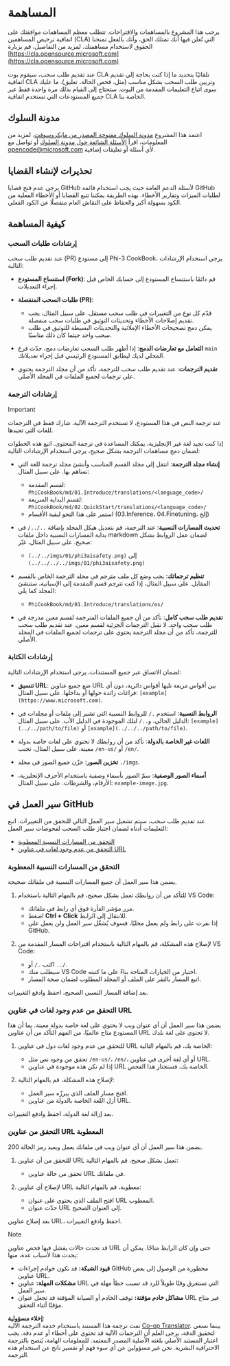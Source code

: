 <!--
CO_OP_TRANSLATOR_METADATA:
{
  "original_hash": "9f71f15fee9a73ecfcd4fd40efbe3070",
  "translation_date": "2025-05-07T10:07:30+00:00",
  "source_file": "CONTRIBUTING.md",
  "language_code": "ar"
}
-->
# المساهمة

يرحب هذا المشروع بالمساهمات والاقتراحات. تتطلب معظم المساهمات موافقتك على
اتفاقية ترخيص المساهمين (CLA) التي تُعلن فيها أنك تمتلك الحق، وأنك بالفعل تمنحنا
الحقوق لاستخدام مساهمتك. لمزيد من التفاصيل، قم بزيارة [https://cla.opensource.microsoft.com](https://cla.opensource.microsoft.com)

عند تقديم طلب سحب، سيقوم بوت CLA تلقائيًا بتحديد ما إذا كنت بحاجة إلى تقديم
اتفاقية CLA وتزيين طلب السحب بشكل مناسب (مثل، فحص الحالة، تعليق). ما عليك سوى اتباع التعليمات
المقدمة من البوت. ستحتاج إلى القيام بذلك مرة واحدة فقط عبر جميع المستودعات التي تستخدم اتفاقية CLA الخاصة بنا.

## مدونة السلوك

اعتمد هذا المشروع [مدونة السلوك مفتوحة المصدر من مايكروسوفت](https://opensource.microsoft.com/codeofconduct/).
لمزيد من المعلومات، اقرأ [الأسئلة الشائعة حول مدونة السلوك](https://opensource.microsoft.com/codeofconduct/faq/) أو تواصل مع [opencode@microsoft.com](mailto:opencode@microsoft.com) لأي أسئلة أو تعليقات إضافية.

## تحذيرات لإنشاء القضايا

يرجى عدم فتح قضايا GitHub لأسئلة الدعم العامة حيث يجب استخدام قائمة GitHub لطلبات الميزات وتقارير الأخطاء. بهذه الطريقة يمكننا تتبع القضايا أو الأخطاء الفعلية من الكود بسهولة أكبر والحفاظ على النقاش العام منفصلًا عن الكود الفعلي.

## كيفية المساهمة

### إرشادات طلبات السحب

عند تقديم طلب سحب (PR) إلى مستودع Phi-3 CookBook، يرجى استخدام الإرشادات التالية:

- **استنساخ المستودع (Fork)**: قم دائمًا باستنساخ المستودع إلى حسابك الخاص قبل إجراء التعديلات.

- **طلبات السحب المنفصلة (PR)**:
  - قدّم كل نوع من التغييرات في طلب سحب مستقل. على سبيل المثال، يجب تقديم إصلاحات الأخطاء وتحديثات التوثيق في طلبات سحب منفصلة.
  - يمكن دمج تصحيحات الأخطاء الإملائية والتحديثات البسيطة للتوثيق في طلب سحب واحد حيثما كان ذلك مناسبًا.

- **التعامل مع تعارضات الدمج**: إذا أظهر طلب السحب تعارضات دمج، حدّث فرع `main` المحلي لديك ليطابق المستودع الرئيسي قبل إجراء تعديلاتك.

- **تقديم الترجمات**: عند تقديم طلب سحب للترجمة، تأكد من أن مجلد الترجمة يحتوي على ترجمات لجميع الملفات في المجلد الأصلي.

### إرشادات الترجمة

> [!IMPORTANT]
>
> عند ترجمة النص في هذا المستودع، لا تستخدم الترجمة الآلية. شارك فقط في الترجمات للغات التي تجيدها.

إذا كنت تجيد لغة غير الإنجليزية، يمكنك المساعدة في ترجمة المحتوى. اتبع هذه الخطوات لضمان دمج مساهمات الترجمة بشكل صحيح، يرجى استخدام الإرشادات التالية:

- **إنشاء مجلد الترجمة**: انتقل إلى مجلد القسم المناسب وأنشئ مجلد ترجمة للغة التي تساهم بها. على سبيل المثال:
  - لقسم المقدمة: `PhiCookBook/md/01.Introduce/translations/<language_code>/`
  - لقسم البداية السريعة: `PhiCookBook/md/02.QuickStart/translations/<language_code>/`
  - استمر على هذا النحو لبقية الأقسام (03.Inference، 04.Finetuning، إلخ)

- **تحديث المسارات النسبية**: عند الترجمة، قم بتعديل هيكل المجلد بإضافة `../../` في بداية المسارات النسبية داخل ملفات markdown لضمان عمل الروابط بشكل صحيح. على سبيل المثال، غيّر:
  - `(../../imgs/01/phi3aisafety.png)` إلى `(../../../../imgs/01/phi3aisafety.png)`

- **تنظيم ترجماتك**: يجب وضع كل ملف مترجم في مجلد الترجمة الخاص بالقسم المقابل. على سبيل المثال، إذا كنت تترجم قسم المقدمة إلى الإسبانية، ستنشئ المجلد كما يلي:
  - `PhiCookBook/md/01.Introduce/translations/es/`

- **تقديم طلب سحب كامل**: تأكد من أن جميع الملفات المترجمة لقسم معين مدرجة في طلب سحب واحد. لا نقبل الترجمات الجزئية لقسم معين. عند تقديم طلب سحب للترجمة، تأكد من أن مجلد الترجمة يحتوي على ترجمات لجميع الملفات في المجلد الأصلي.

### إرشادات الكتابة

لضمان الاتساق عبر جميع المستندات، يرجى استخدام الإرشادات التالية:

- **تنسيق URL**: ضع جميع عناوين URL بين أقواس مربعة تليها أقواس دائرية، دون أي فراغات زائدة حولها أو بداخلها. على سبيل المثال: `[example](https://www.microsoft.com)`.

- **الروابط النسبية**: استخدم `./` للروابط النسبية التي تشير إلى ملفات أو مجلدات في الدليل الحالي، و`../` لتلك الموجودة في الدليل الأب. على سبيل المثال: `[example](../../path/to/file)` أو `[example](../../../path/to/file)`.

- **اللغات غير الخاصة بالدولة**: تأكد من أن روابطك لا تحتوي على لغات خاصة بدولة معينة. على سبيل المثال، تجنب `/en-us/` أو `/en/`.

- **تخزين الصور**: خزّن جميع الصور في مجلد `./imgs`.

- **أسماء الصور الوصفية**: سمّ الصور بأسماء وصفية باستخدام الأحرف الإنجليزية، الأرقام، والشرطات. على سبيل المثال: `example-image.jpg`.

## سير العمل في GitHub

عند تقديم طلب سحب، سيتم تشغيل سير العمل التالي للتحقق من التغييرات. اتبع التعليمات أدناه لضمان اجتياز طلب السحب لفحوصات سير العمل:

- [التحقق من المسارات النسبية المعطوبة](../..)
- [التحقق من عدم وجود لغات في عناوين URL](../..)

### التحقق من المسارات النسبية المعطوبة

يضمن هذا سير العمل أن جميع المسارات النسبية في ملفاتك صحيحة.

1. للتأكد من أن روابطك تعمل بشكل صحيح، قم بالمهام التالية باستخدام VS Code:
    - مرر مؤشر الفأرة فوق أي رابط في ملفاتك.
    - اضغط **Ctrl + Click** للانتقال إلى الرابط.
    - إذا نقرت على رابط ولم يعمل محليًا، فسوف يُشغّل سير العمل ولن يعمل على GitHub.

1. لإصلاح هذه المشكلة، قم بالمهام التالية باستخدام اقتراحات المسار المقدمة من VS Code:
    - اكتب `./` أو `../`.
    - سيطلب منك VS Code اختيار من الخيارات المتاحة بناءً على ما كتبته.
    - اتبع المسار بالنقر على الملف أو المجلد المطلوب لضمان صحة المسار.

بعد إضافة المسار النسبي الصحيح، احفظ وادفع التغييرات.

### التحقق من عدم وجود لغات في عناوين URL

يضمن هذا سير العمل أن أي عنوان ويب لا يحتوي على لغة خاصة بدولة معينة. بما أن هذا المستودع متاح عالميًا، من المهم التأكد من أن عناوين URL لا تحتوي على لغة بلدك.

1. للتحقق من عدم وجود لغات دول في عناوين URL الخاصة بك، قم بالمهام التالية:

    - تحقق من وجود نص مثل `/en-us/`، `/en/`، أو أي لغة أخرى في عناوين URL.
    - إذا لم تكن هذه موجودة في عناوين URL الخاصة بك، فستجتاز هذا الفحص.

1. لإصلاح هذه المشكلة، قم بالمهام التالية:
    - افتح مسار الملف الذي يبرزّه سير العمل.
    - أزل اللغة الخاصة بالدولة من عناوين URL.

بعد إزالة لغة الدولة، احفظ وادفع التغييرات.

### التحقق من عناوين URL المعطوبة

يضمن هذا سير العمل أن أي عنوان ويب في ملفاتك يعمل ويعيد رمز الحالة 200.

1. للتحقق من أن عناوين URL تعمل بشكل صحيح، قم بالمهام التالية:
    - تحقق من حالة عناوين URL في ملفاتك.

2. لإصلاح أي عناوين URL معطوبة، قم بالمهام التالية:
    - افتح الملف الذي يحتوي على عنوان URL المعطوب.
    - حدّث عنوان URL إلى العنوان الصحيح.

بعد إصلاح عناوين URL، احفظ وادفع التغييرات.

> [!NOTE]
>
> قد تحدث حالات يفشل فيها فحص عناوين URL حتى وإن كان الرابط متاحًا. يمكن أن يحدث هذا لأسباب عدة، منها:
>
> - **قيود الشبكة:** قد تكون خوادم إجراءات GitHub محظورة من الوصول إلى بعض عناوين URL.
> - **مشكلات المهلة:** عناوين URL التي تستغرق وقتًا طويلاً للرد قد تسبب خطأ مهلة في سير العمل.
> - **مشاكل خادم مؤقتة:** توقف الخادم أو الصيانة المؤقتة قد تجعل عنوان URL غير متاح مؤقتًا أثناء التحقق.

**إخلاء مسؤولية**:  
تمت ترجمة هذا المستند باستخدام خدمة الترجمة الآلية [Co-op Translator](https://github.com/Azure/co-op-translator). بينما نسعى لتحقيق الدقة، يرجى العلم أن الترجمات الآلية قد تحتوي على أخطاء أو عدم دقة. يجب اعتبار المستند الأصلي بلغته الأصلية المصدر المعتمد. للمعلومات الهامة، يُنصح بالترجمة الاحترافية البشرية. نحن غير مسؤولين عن أي سوء فهم أو تفسير ناتج عن استخدام هذه الترجمة.